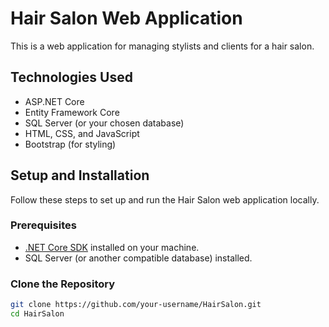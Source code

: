 # Hair Salon Web Application

This is a web application for managing stylists and clients for a hair salon.

## Technologies Used

- ASP.NET Core
- Entity Framework Core
- SQL Server (or your chosen database)
- HTML, CSS, and JavaScript
- Bootstrap (for styling)

## Setup and Installation

Follow these steps to set up and run the Hair Salon web application locally.

### Prerequisites

- [.NET Core SDK](https://dotnet.microsoft.com/download/dotnet) installed on your machine.
- SQL Server (or another compatible database) installed.

### Clone the Repository

```bash
git clone https://github.com/your-username/HairSalon.git
cd HairSalon